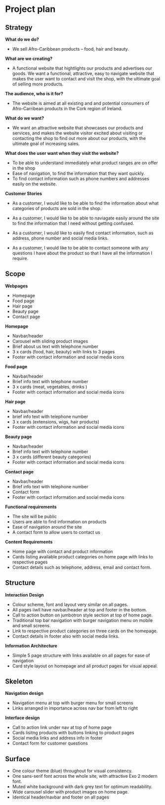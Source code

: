 # Project plan

## Strategy

**What do we do?**
- We sell Afro-Caribbean products – food, hair and beauty.
  
**What are we creating?**

- A functional website that hightlights our products and advertises our goods.
We want a functional, attractive, easy to navigate website that makes the user want to contact and visit the shop, with the ultimate goal of selling more products.

**The audience, who is it for?**

- The website is aimed at all existing and and potential consumers of Afro-Carribean products in the Cork region of Ireland.

**What do we want?**

- We want an attractive website that showcases our products and services, and makes the website visitor excited about visiting or contacting the shop to find out more about our products, with the ultimate goal of increasing sales.

**What does the user want when they visit the website?**

- To be able to understand immediately what product ranges are on offer in the shop
- Ease of navigation, to find the information that they want quickly.
- To find contact information such as phone numbers and addresses easily on the website.

**Customer Stories**

- As a customer, I would like to be able to find the information about what categories of products are sold in the shop.
- As a customer, I would like to be able to naviagate easily around the site to find the information that I need without getting confused.

- As a customer, I would like to easily find contact information, such as address, phone number and social media links.
- As a customer, I would like to be able to contact someone with any questions I have about the product so that I have all the information I require.

## Scope

**Webpages**

- Homepage
- Food page
- Hair page
- Beauty page
- Contact page

**Homepage**

- Navbar/header
- Carousel with sliding product images
- Brief about us text with telephone number
- 3 x cards (food, hair, beauty) with links to 3 pages
- Footer with contact information and social media icons


**Food page**
- Navbar/header
- Brief info text with telephone number
- 3 x cards (meat, vegetables, drinks ) 
- Footer with contact information and social media icons

**Hair page**
- Navbar/header
- brief  info text with telephone number
- 3 x cards (extensions, wigs, hair products)
- Footer with contact information and social media icons

**Beauty page**
- Navbar/header
- Brief info text with telephone number
- 3 x cards (different beauty categories)
- Footer with contact information and social media icons

**Contact page**
- Navbar/header
- Brief info text with telephone number
- Contact form
- Footer with contact information and social media icons

**Functional requirements**

- The site will be public 
- Users are able to find information on products
- Ease of navigation around the site
- A contact form to allow users to contact us
  
**Content Requirements**

- Home page with contact and product information 
- Cards listing available product categories on home page with links to respective pages 
- Contact details such as telephone, address, email and contact form.
## Structure
**Interaction Design**
- Colour scheme, font and layout very similar on all pages.
- All pages iiwll have navbar/header at top and footer in the bottom.
- Call to action button on jumbotron style section at top of home page.
- Traditional top bar navigation with burger navigation menu on mobile and small screens.
- Link to respective product categories on three cards on the homepage.
- Contact details in footer also with social media links.
  
**Information Architecture**
- Simple 5 page structure with links available on all pages for ease of navigation
- Card style layout on homepage and all product pages for visual appeal.


## Skeleton
**Navigation design**
- Navigation menu at top with burger menu for small screens
- Links arranged in importance across nav bar from left to right
  
**Interface design**
- Call to action link under nav at top of home page
- Cards lisitng products with buttons linking to product pages
- Social media links and address info in footer
- Contact form for customer questions

## Surface
   
- One colour theme (blue) throughout for visual consistency.
- One sans-serif font across the whole site, with attractive Exo 2 modern font.
- Muted white background with dark grey text for optimum readability.
- Wide carousel slider with product images on home page.
- Identical header/navbar and footer on all pages
